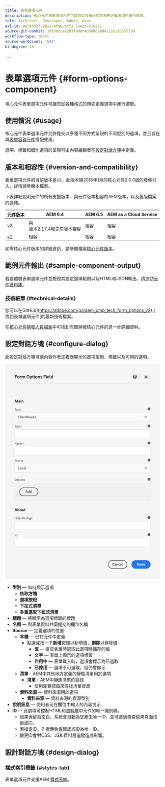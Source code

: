```yaml
---
title: 表單選項元件
description: 核心元件表單選項元件可讓您從各種格式的預先定義選項中進行選取。
role: Architect, Developer, Admin, User
exl-id: 8a74bd37-9b12-4fa6-bff2-53e337b16251
source-git-commit: 16930ccaa281f9d9c4ddbb890d4222e128557580
workflow-type: tm+mt
source-wordcount: '542'
ht-degree: 1%

---
```


# 表單選項元件 {#form-options-component}

核心元件表單選項元件可讓您從各種格式的預先定義選項中進行選取。

## 使用情況 {#usage}

核心元件表單選項元件允許提交以多種不同方式呈現的不同型別的選項，並且旨在與[表單容器元件](form-container.md)搭配使用。

選項、標籤和個別選項的呈現可由內容編輯者在[設定對話方塊](#configure-dialog)中定義。

## 版本和相容性 {#version-and-compatibility}

表單選項元件的目前版本是v2，此版本隨2018年1月的核心元件2.0.0版的發佈引入，詳情請參閱本檔案。

下表詳細說明元件的所有支援版本、與元件版本相容的AEM版本，以及舊版檔案的連結。

| 元件版本 | AEM 6.4 | AEM 6.5 | AEM as a Cloud Service  |
|--- |--- |--- |---|
| v2 | 與<br>[版本2.17.4](/help/versions.md)和先前版本相容 | 相容 | 相容 |
| [v1](/help/components/v1/form-options-v1.md) | 相容 | 相容 | 相容 |

如需核心元件版本的詳細資訊，請參閱檔案[核心元件版本](/help/versions.md)。

## 範例元件輸出 {#sample-component-output}

若要體驗表單選項元件並檢視其設定選項範例以及HTML和JSON輸出，請造訪[元件資料庫](https://adobe.com/go/aem_cmp_library_form_options)。

### 技術細節 {#technical-details}

您可以在GitHub](https://adobe.com/go/aem_cmp_tech_form_options_v2)上找到表單選項元件[的最新技術檔案。

在[核心元件開發人員檔案](/help/developing/overview.md)中可找到有關開發核心元件的進一步詳細資料。

## 設定對話方塊 {#configure-dialog}

此設定對話方塊可讓內容作者定義應顯示的選項型別、標籤以及可用的選項。

![表單選項元件的編輯對話方塊](/help/assets/form-options-edit.png)

* **型別** — 如何顯示選項
   * **核取方塊**
   * **選項按鈕**
   * **下拉式清單**
   * **多重選取下拉式清單**
* **標題** — 將顯示為選項標籤的標題
* **名稱** — 與表單資料共同提交的欄位名稱
* **Source** — 定義選項的位置
   * **本機** — 已在元件中定義
      * 點選或按一下&#x200B;**新增**&#x200B;按鈕以新增值，**刪除**&#x200B;以移除值
         * **值** — 提交表單時選取此選項時儲存的值
         * **文字** — 表單上顯示的選項標籤
         * **作用中** — 表單載入時，選項會標示為已選取
         * **已停用** — 選項不可選取，但仍會顯示
   * **清單** - AEM中其他地方定義的靜態清單用於選項
      * **清單** - AEM中靜態清單的路徑
         * 使用瀏覽按鈕來尋找清單資源
   * **資料來源** — 資料來源用於選項
      * **資料來源** — 資料來源的資源型別
* **說明訊息** — 使用者可在欄位中輸入的內容提示
* **ID** — 此選項可控制HTML和[資料層](/help/developing/data-layer/overview.md)中元件的唯一識別碼。
   * 如果保留為空白，系統會自動為您產生唯一ID，並可透過檢查結果頁面找到該ID。
   * 若指定ID，作者應負責確認該ID為唯一ID。
   * 變更ID會對CSS、JS和資料層追蹤造成影響。

## 設計對話方塊 {#design-dialog}

### 樣式索引標籤 {#styles-tab}

表單選項元件支援AEM [樣式系統](/help/get-started/authoring.md#component-styling)。
